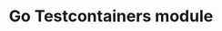 ---
title: "Go Testcontainers module"
layout: "go-package"
package:
  prefix: microcks.io/testcontainers-go
  vcs: git
  repository: "https://github.com/microcks/microcks-testcontainers-go"
---
